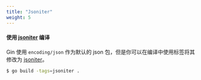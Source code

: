 ```yaml
---
title: "Jsoniter"
weight: 5
---
```


#### 使用 [jsoniter](https://github.com/json-iterator/go) 编译

Gin 使用 `encoding/json` 作为默认的 json 包，但是你可以在编译中使用标签将其修改为 [jsoniter](https://github.com/json-iterator/go)。

```sh
$ go build -tags=jsoniter .
``` 
